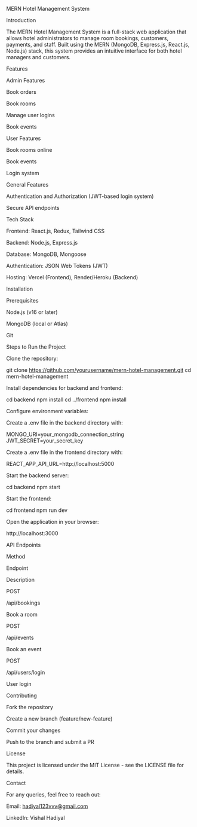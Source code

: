 MERN Hotel Management System

Introduction

The MERN Hotel Management System is a full-stack web application that allows hotel administrators to manage room bookings, customers, payments, and staff. Built using the MERN (MongoDB, Express.js, React.js, Node.js) stack, this system provides an intuitive interface for both hotel managers and customers.

Features

Admin Features

Book orders

Book rooms

Manage user logins

Book events

User Features

Book rooms online

Book events

Login system

General Features

Authentication and Authorization (JWT-based login system)

Secure API endpoints

Tech Stack

Frontend: React.js, Redux, Tailwind CSS

Backend: Node.js, Express.js

Database: MongoDB, Mongoose

Authentication: JSON Web Tokens (JWT)

Hosting: Vercel (Frontend), Render/Heroku (Backend)

Installation

Prerequisites

Node.js (v16 or later)

MongoDB (local or Atlas)

Git

Steps to Run the Project

Clone the repository:

git clone https://github.com/yourusername/mern-hotel-management.git
cd mern-hotel-management

Install dependencies for backend and frontend:

cd backend
npm install
cd ../frontend
npm install

Configure environment variables:

Create a .env file in the backend directory with:

MONGO_URI=your_mongodb_connection_string
JWT_SECRET=your_secret_key

Create a .env file in the frontend directory with:

REACT_APP_API_URL=http://localhost:5000

Start the backend server:

cd backend
npm start

Start the frontend:

cd frontend
npm run dev

Open the application in your browser:

http://localhost:3000

API Endpoints

Method

Endpoint

Description

POST

/api/bookings

Book a room

POST

/api/events

Book an event

POST

/api/users/login

User login

Contributing

Fork the repository

Create a new branch (feature/new-feature)

Commit your changes

Push to the branch and submit a PR

License

This project is licensed under the MIT License - see the LICENSE file for details.

Contact

For any queries, feel free to reach out:

Email: hadiyal123vvv@gmail.com

LinkedIn: Vishal Hadiyal

